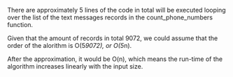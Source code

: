 There are approximately 5 lines of the code in total will be executed looping over the list of the text messages records in the count_phone_numbers function.

Given that the amount of records in total 9072, we could assume that the order of the alorithm is O(5*9072), or O(5*n).

After the approximation, it would be O(n), which means the run-time of the algorithm increases linearly with the input size.
